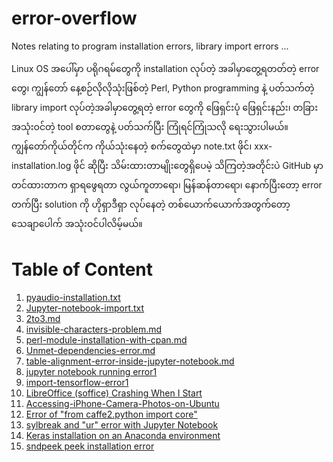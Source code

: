 # error-overflow
Notes relating to program installation errors, library import errors ...

Linux OS အပေါ်မှာ ပရိုဂရမ်တွေကို installation လုပ်တဲ့ အခါမှာတွေ့ရတတ်တဲ့ error တွေ၊ ကျွန်တော် နေ့စဉ်လိုလိုသုံးဖြစ်တဲ့ Perl, Python programming နဲ့ ပတ်သက်တဲ့ library import  လုပ်တဲ့အခါမှာတွေ့ရတဲ့ error တွေကို ဖြေရှင်းပုံ ဖြေရှင်းနည်း၊ တခြား အသုံးဝင်တဲ့ tool စတာတွေနဲ့ ပတ်သက်ပြီး ကြုံရင်ကြုံသလို ရေးသွားပါမယ်။ ကျွန်တော်ကိုယ်တိုင်က ကိုယ်သုံးနေတဲ့ စက်တွေထဲမှာ note.txt ဖိုင်၊ xxx-installation.log ဖိုင် ဆိုပြီး သိမ်းထားတာမျိုးတွေရှိပေမဲ့ သိကြတဲ့အတိုင်းပဲ GitHub မှာတင်ထားတာက ရှာရဖွေရတာ လွယ်ကူတာရော၊ မြန်ဆန်တာရော၊ နောက်ပြီးတော့ error တက်ပြီး solution ကို ဟိုရှာဒီရှာ လုပ်နေတဲ့ တစ်ယောက်ယောက်အတွက်တော့ သေချာပေါက် အသုံးဝင်ပါလိမ့်မယ်။  

# Table of Content  

1. [pyaudio-installation.txt](https://github.com/ye-kyaw-thu/error-overflow/blob/master/pyaudio-installation.txt)
2. [Jupyter-notebook-import.txt](https://github.com/ye-kyaw-thu/error-overflow/blob/master/Jupyter-notebook-import.txt)	
3. [2to3.md](https://github.com/ye-kyaw-thu/error-overflow/blob/master/2to3.md)  
4. [invisible-characters-problem.md](https://github.com/ye-kyaw-thu/error-overflow/blob/master/invisible-characters-problem.md)
5. [perl-module-installation-with-cpan.md](https://github.com/ye-kyaw-thu/error-overflow/blob/master/perl-module-installation-with-cpan.md)
6. [Unmet-dependencies-error.md](https://github.com/ye-kyaw-thu/error-overflow/blob/master/Unmet-dependencies-error.md)
7. [table-alignment-error-inside-jupyter-notebook.md](https://github.com/ye-kyaw-thu/error-overflow/blob/master/table-alignment-error-inside-jupyter-notebook.md)
8. [jupyter notebook running error1](https://github.com/ye-kyaw-thu/error-overflow/blob/master/jupyter-notebook-running-error.md)  
9. [import-tensorflow-error1](https://github.com/ye-kyaw-thu/error-overflow/blob/master/import-tensorflow-error.md)  
10. [LibreOffice (soffice) Crashing When I Start](https://github.com/ye-kyaw-thu/error-overflow/blob/master/soffice-crashing-at-starting-time.md)
11. [Accessing-iPhone-Camera-Photos-on-Ubuntu](https://github.com/ye-kyaw-thu/error-overflow/blob/master/Accessing-iPhone-Camera-Photos-on-Ubuntu.md)  
12. [Error of "from caffe2.python import core"](https://github.com/ye-kyaw-thu/error-overflow/blob/master/error-of-importing-caffe2.md)  
13. [sylbreak and "ur" error with Jupyter Notebook](https://github.com/ye-kyaw-thu/error-overflow/blob/master/sylbreak-and-Python-ur-error-with-JupyterNotebook.ipynb)  
14. [Keras installation on an Anaconda environment](https://github.com/ye-kyaw-thu/error-overflow/blob/master/keras-installation-on-an-Anaconda-environment.md)  
15. [sndpeek peek installation error](https://github.com/ye-kyaw-thu/error-overflow/blob/master/sndpeek-installation-error.md)  


